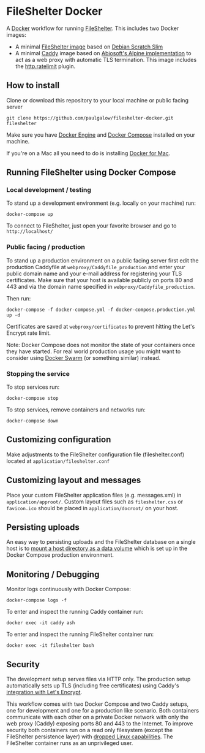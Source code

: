 # FileShelter Docker

A [Docker][1] workflow for running [FileShelter][2]. This includes two Docker images:

-   A minimal [FileShelter image][3] based on [Debian Scratch Slim][4]
-   A minimal [Caddy][5] image based on [Abiosoft's Alpine implementation][6] to act as a web proxy with automatic TLS termination. This image includes the [http.ratelimit][7] plugin.

[1]: https://docker.com
[2]: https://github.com/epoupon/fileshelter
[3]: https://hub.docker.com/r/paulgalow/fileshelter/
[4]: https://hub.docker.com/_/debian/
[5]: https://hub.docker.com/r/paulgalow/caddy/
[6]: https://github.com/abiosoft/caddy-docker
[7]: https://caddyserver.com/docs/http.ratelimit

## How to install

Clone or download this repository to your local machine or public facing server
```
git clone https://github.com/paulgalow/fileshelter-docker.git fileshelter
```

Make sure you have [Docker Engine][8] and [Docker Compose][9] installed on your machine.

If you're on a Mac all you need to do is installing [Docker for Mac][10].

[8]: https://docs.docker.com/engine/installation/
[9]: https://github.com/docker/compose/releases
[10]: https://docs.docker.com/docker-for-mac/install/

## Running FileShelter using Docker Compose

### Local development / testing
To stand up a development environment (e.g. locally on your machine) run:
```
docker-compose up
```
To connect to FileShelter, just open your favorite browser and go to `http://localhost/`

### Public facing / production
To stand up a production environment on a public facing server first edit the production Caddyfile at `webproxy/Caddyfile_production` and enter your public domain name and your e-mail address for registering your TLS certificates. Make sure that your host is available publicly on ports 80 and 443 and via the domain name specified in `webproxy/Caddyfile_production`.

Then run:
```
docker-compose -f docker-compose.yml -f docker-compose.production.yml up -d
```

Certificates are saved at `webproxy/certificates` to prevent hitting the Let's Encrypt rate limit.

Note: Docker Compose does not monitor the state of your containers once they have started. For real world production usage you might want to consider using [Docker Swarm][11] (or something similar) instead.

[11]: https://docs.docker.com/engine/swarm/

### Stopping the service

To stop services run:
```
docker-compose stop
```

To stop services, remove containers and networks run:
```
docker-compose down
```

## Customizing configuration

Make adjustments to the FileShelter configuration file (fileshelter.conf) located at `application/fileshelter.conf`

## Customizing layout and messages

Place your custom FileShelter application files (e.g. messages.xml) in `application/approot/`. Custom layout files such as `fileshelter.css` or `favicon.ico` should be placed in `application/docroot/` on your host.

## Persisting uploads

An easy way to persisting uploads and the FileShelter database on a single host is to [mount a host directory as a data volume][12] which is set up in the Docker Compose production environment.

[12]: https://docs.docker.com/compose/compose-file/#volumes

## Monitoring / Debugging

Monitor logs continuously with Docker Compose:
```
docker-compose logs -f
```

To enter and inspect the running Caddy container run:
```
docker exec -it caddy ash
```

To enter and inspect the running FileShelter container run:
```
docker exec -it fileshelter bash
```

## Security

The development setup serves files via HTTP only. The production setup automatically sets up TLS (including free certificates) using Caddy's [integration with Let's Encrypt][13].

This workflow comes with two Docker Compose and two Caddy setups, one for development and one for a production like scenario. Both containers communicate with each other on a private Docker network with only the web proxy (Caddy) exposing ports 80 and 443 to the Internet. To improve security both containers run on a read only filesystem (except the FileShelter persistence layer) with [dropped Linux capabilities][14]. The FileShelter container runs as an unprivileged user.

[13]: https://caddyserver.com/docs/automatic-https
[14]: http://rhelblog.redhat.com/2016/10/17/secure-your-containers-with-this-one-weird-trick/
